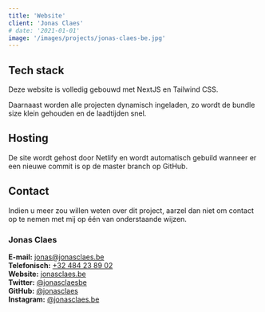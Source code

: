 ```yaml
---
title: 'Website'
client: 'Jonas Claes'
# date: '2021-01-01'
image: '/images/projects/jonas-claes-be.jpg'
---
```


## Tech stack

Deze website is volledig gebouwd met NextJS en Tailwind CSS.

Daarnaast worden alle projecten dynamisch ingeladen, zo wordt de bundle size klein gehouden en de laadtijden snel.

## Hosting

De site wordt gehost door Netlify en wordt automatisch gebuild wanneer er een nieuwe commit is op de master branch op GitHub.

## Contact

Indien u meer zou willen weten over dit project, aarzel dan niet om contact op te nemen met mij op één van onderstaande wijzen.

### Jonas Claes

**E-mail:** [jonas@jonasclaes.be](mailto:jonas@jonasclaes.be)  
**Telefonisch:** [+32 484 23 89 02](tel:+32484238902)  
**Website:** [jonasclaes.be](https://jonasclaes.be)  
**Twitter:** [@jonasclaesbe](https://twitter.com/jonasclaesbe)  
**GitHub:** [@jonasclaes](https://github.com/jonasclaes)  
**Instagram:** [@jonasclaes.be](https://instagram.com/jonasclaes.be)  
